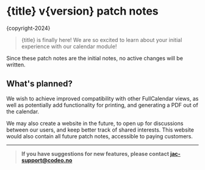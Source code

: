 # {title} v{version} patch notes
{copyright-2024}

> {title} is finally here! We are so excited to learn about
your initial experience with our calendar module!

Since these patch notes are the initial notes, no active changes will be written.

## What's planned?
We wish to achieve improved compatibility with other FullCalendar views, as well as
potentially add functionality for printing, and generating a PDF out of the calendar.

We may also create a website in the future, to open up for discussions between our users,
and keep better track of shared interests. This website would also contain all future
patch notes, accessible to paying customers.

---

> **If you have suggestions for new features, please contact jac-support@codeo.no**